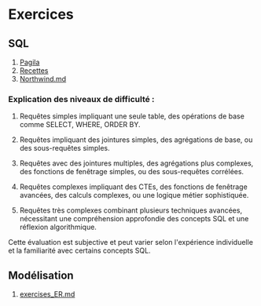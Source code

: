 # Exercices

## SQL

1. [Pagila](SQL/01-pagila.md)
2. [Recettes](SQL/02-recettes.md)
3. [Northwind.md](SQL/03-northwind.md)


### Explication des niveaux de difficulté :

1. Requêtes simples impliquant une seule table, des opérations de base comme SELECT, WHERE, ORDER BY.

2. Requêtes impliquant des jointures simples, des agrégations de base, ou des sous-requêtes simples.

3. Requêtes avec des jointures multiples, des agrégations plus complexes, des fonctions de fenêtrage simples, ou des
sous-requêtes corrélées.

4. Requêtes complexes impliquant des CTEs, des fonctions de fenêtrage avancées, des calculs complexes, ou une logique
métier sophistiquée.

5. Requêtes très complexes combinant plusieurs techniques avancées, nécessitant une compréhension approfondie des
concepts SQL et une réflexion algorithmique.

Cette évaluation est subjective et peut varier selon l'expérience individuelle et la familiarité avec certains concepts
SQL.

## Modélisation

1. [exercises_ER.md](DEA/exercises_ER.md)